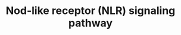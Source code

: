 ---
annotations:
- type: Pathway Ontology
  value: NOD-like receptor signaling pathway
- type: Pathway Ontology
  value: NOD-like receptor signaling pathway
authors:
- Kufer
- MaintBot
- Andi1006
- Thomas
- Khanspers
- AllanKuchinsky
- Ddigles
- AlexanderPico
- Zari
- Eweitz
- Mkutmon
description: Mammalian cells have evolved a set of specialized pattern recognition-molecules
  (PRMs) to detect conserved molecular motifs present on pathogens known as pathogen
  associated-molecular-patterns (PAMPs). NLR proteins (alternatively named NBD-LRR
  or CATERPILLER) represent one subclass of PRMs that have recently attracted much
  attention. Their cytoplasmic location differs from the classical PRMs which are
  mostly membrane spanning receptors (such as the Toll-like-receptors (TLRs) or lectins)
  and accordingly NLRs were proposed to be activated mainly by intracellular bacterial
  pathogens.
last-edited: 2021-05-27
organisms:
- Homo sapiens
redirect_from:
- /index.php/Pathway:WP288
- /instance/WP288
schema-jsonld:
- '@context': https://schema.org/
  '@id': https://wikipathways.github.io/pathways/WP288.html
  '@type': Dataset
  creator:
    '@type': Organization
    name: WikiPathways
  description: Mammalian cells have evolved a set of specialized pattern recognition-molecules
    (PRMs) to detect conserved molecular motifs present on pathogens known as pathogen
    associated-molecular-patterns (PAMPs). NLR proteins (alternatively named NBD-LRR
    or CATERPILLER) represent one subclass of PRMs that have recently attracted much
    attention. Their cytoplasmic location differs from the classical PRMs which are
    mostly membrane spanning receptors (such as the Toll-like-receptors (TLRs) or
    lectins) and accordingly NLRs were proposed to be activated mainly by intracellular
    bacterial pathogens.
  keywords:
  - NEMO
  - RelA
  - ERK
  - MDP
  - IKKalpha
  - IKKbeta
  - ERBB2IP
  - TAK1
  - JNK
  - TriDAP
  - p50
  - MAPK
  - DAMPS
  - CARD
  license: CC0
  name: Nod-like receptor (NLR) signaling pathway
seo: CreativeWork
title: Nod-like receptor (NLR) signaling pathway
wpid: WP288
---